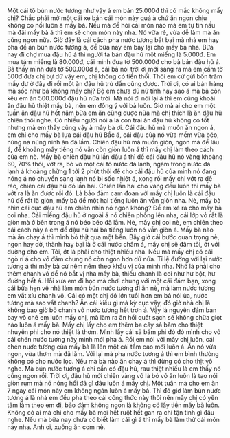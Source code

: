 Một cái tô bún nước tương như vậy á em bán 25.000đ thì có mắc không mấy chị? Chắc phải mở một cái xe bán cái món này quá à chứ ăn ngon chịu không có nổi luôn á mấy bà. Nếu mà để hỏi cái món nào mà em tự tin nấu mà đãi mấy bà á thì em sẽ chọn món này nha. Nó vừa rẻ, vừa dễ làm mà ăn cũng ngon nữa. Giờ đây là cái cách pha nước tương bất bại mà nhà em hay pha để ăn bún nước tương á, để bữa nay em bày lại cho mấy bà nha. Bữa nay đi chợ mua đậu hũ á thì người ta bán đậu hũ một miếng là 5.000đ. Em mua tám miếng là 80.000đ, cái mình đưa tờ 500.000đ cho bà bán đậu hũ á. Bả thấy mình đưa tờ 500.000đ á, cái bả nói trời ơi mới sáng ra mà em cầm tờ 500đ đưa chị bự dữ vậy em, chị không có tiền thối. Thôi em cứ gửi bốn trăm mấy dư ở đây đi rồi mốt ăn đậu hũ trừ dần cũng được. Trời ơi, có ai bán hàng mà sốc như bả không mấy chị? Bộ em chưa đủ nữ tính hay sao á mà bả còn kêu em ăn 500.000đ đậu hũ nữa trời. Mà nói đi nói lại á thì em cũng khoái ăn đậu hũ thiệt mấy bà, nên em đồng ý với bả luôn. Giờ mà ai cho em một tuần ăn đậu hũ hết năm bữa em ăn cũng được nữa mà chị thích là ăn đậu hũ chiên thôi nghe. Có nhiều người nói á là con trai ăn đậu hũ không có tốt nhưng mà em thấy cũng vậy à mấy bà ơi. Cái đậu hũ mà muốn ăn ngon á, em chỉ cho mấy bà lựa cái đậu hũ Bắc á, cái đậu của nó vừa mềm vừa béo, núng na núng nính ăn đã lắm. Chiên đậu hũ mà muốn giòn, ngon mà để lâu á, để khoảng mấy tiếng nó vẫn còn giòn luôn á thì mấy chị làm theo cách của em nè. Mấy bà chiên đậu hũ lần đầu á thì để cái đậu hũ nó vàng khoảng 60, 70% thôi, vớt ra, bỏ vô một cái tô nước đá lạnh, ngâm trong nước đá lạnh á khoảng chừng 1 tới 2 phút thôi để cho cái đậu hũ của mình nó đang nóng á nó chuyển sang lạnh nó bị sốc nhiệt á, xong rồi mấy chị vớt ra để ráo, chiên cái đậu hũ đó lần hai. Chiên lần hai cho vàng đều luôn thì mấy bà vớt ra là ăn được rồi đó. Là bảo đảm cam đoan với mấy chị luôn là cái đậu hũ để rất là giòn, mấy bà để một hai tiếng luôn ăn vẫn giòn nha. Nè, mấy bà nhìn cái cục đậu hũ em chiên nhìn nó ngon không? Để em xé ra cho mấy bà coi nha. Cái miếng đậu hũ ở ngoài á nó chiên phồng lên nha, cái lớp vỏ rất là giòn mà ở bên trong á nó béo béo đã lắm. Nè, mấy chị coi nè, em chiên theo cái cách này á em để đậu hũ hai ba tiếng luôn nó vẫn giòn á. Mấy bà nào mà ăn chay á thì mình bỏ thịt qua một bên. Bây giờ cái bước quan trọng nè, ngon hay dở, thành hay bại là ở cái nước chấm á, mấy chị sẽ đâm tỏi, ớt với đường cho em. Tỏi, ớt là phải cho thiệt nhiều nha. Nếu mà mấy chị có cái ngò rí á cho vô đâm chung nó còn ngon hơn dữ nữa. Tỉ lệ đường với lại nước tương á thì mấy bà cứ nêm nếm theo khẩu vị của mình nha. Nhớ là phải cho thêm chanh vô để nó bắt vị nha mấy bà, thiếu chanh là coi như hư bột, hư đường hết á. Hồi xưa em đi học mà chơi chung với một cái đám bạn, xong cái bữa hẹn về nhà làm món bún nước tương đi ăn nè, mà làm nước tương em vắt xíu chanh vô. Cái có một chị đó lớn tuổi hơn em bả nói ủa, nước tương mà sao vắt chanh? Ăn cái kiểu gì mà kỳ cục vậy, đó giờ nhà chị là không bao giờ bỏ chanh vô nước tương hết trơn á. Vậy là nguyên đám bạn bay vô chê em luôn mấy chị, mà làm ra ăn hồi quất sạch sẽ không chừa giọt nào luôn á mấy bà. Mấy chị lấy cho em thêm ba cây sả băm cho thiệt nhuyễn phi cho nó thiệt là thơm. Mình lấy cái sả băm phi đó đó mình cho vô cái chén nước tương nãy mình mới pha á. Rồi em nói với mấy chị luôn, cái chén nước tương của mấy bà là lên một cái tầm cao mới luôn á. Ăn nó vừa ngon, vừa thơm mà đã lắm. Với lại mà pha nước tương á thì em bình thường không có cho nước lọc. Nếu mà bà nào ăn chay á thì đừng có cho thịt vô nghe. Mà bún nước tương á chỉ cần có đậu hũ, rau thiệt nhiều là em thấy nó cũng ngon rồi. Trời ơi, đậu hũ mới chiên vàng vô là bỏ vô ăn luôn là tao nói giòn rụm mà nó nóng hổi đã gì đâu luôn á mấy chị. Một tuần mà cho em ăn 7 ngày cái món này em không ngán luôn á mấy bà. Thì đó giờ làm bún nước tương á là nhà em đều pha theo cái công thức này thôi nên mấy chị có yên tâm làm theo em đi, bảo đảm không ngon là không có lấy tiền mấy bà luôn. Không có ai mà chỉ cho mấy bà moi hết ruột hết gan ra chỉ tận tình gì đâu nghe. Nếu mà bữa nay chưa có biết làm cái gì á thì mấy bà làm thử cái món này nha. Anh ơi, xuống ăn cơm nè.